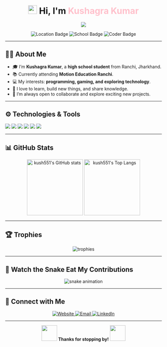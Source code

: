 <!--
     ___  _   _  ___ ___ ___ ___  ___  ___
    |   \| | | |/ __| __|_ _| __|/ _ \| _ \
    | |) | |_| | (__| _| | || _|| (_) |   /
    |___/ \___/ \___|___|___|___|\___/|_|_\

  “Ultra Pro Max” README for @kush551
  Feel free to edit or remove any sections you don’t need!
-->

<h1 align="center">
  <img src="https://media.giphy.com/media/hvRJCLFzcasrR4ia7z/giphy.gif" width="28">
  Hi, I'm <span style="color:#FFC0CB;">Kushagra Kumar</span>
</h1>

<!-- Typing SVG by http://readme-typing-svg.herokuapp.com -->
<p align="center">
  <img src="https://readme-typing-svg.herokuapp.com?font=Fira+Code&size=22&pause=1000&color=F7F7F7&center=true&vCenter=true&width=520&lines=High+school+student+%7C+Tech+Enthusiast;Programmer+%7C+Gamer;Loves+Learning+%26+Exploring!;Welcome+to+my+GitHub+Profile!">
</p>

<div align="center">
  <!-- Profile badges or fun icons -->
  <img src="https://img.shields.io/badge/Location-Ranchi%2C%20Jharkhand-FF69B4?style=flat-square" alt="Location Badge" />
  <img src="https://img.shields.io/badge/School-Motion%20Education%20Ranchi-orange?style=flat-square" alt="School Badge" />
  <img src="https://img.shields.io/badge/Coding-Languages%20%26%20Tech-brightgreen?style=flat-square" alt="Coder Badge" />
</div>

---

## 👨‍💻 About Me

- 🎓 I’m **Kushagra Kumar**, a **high school student** from Ranchi, Jharkhand.  
- 📚 Currently attending **Motion Education Ranchi**.  
- 💻 My interests: **programming, gaming, and exploring technology**.  
- 🚀 I love to learn, build new things, and share knowledge.  
- 🤝 I’m always open to collaborate and explore exciting new projects.

---

## ⚙️ Technologies & Tools

<p align="left">
  <img src="https://img.shields.io/badge/Python-3776AB?style=for-the-badge&logo=python&logoColor=white"/>
  <img src="https://img.shields.io/badge/HTML5-E34F26?style=for-the-badge&logo=html5&logoColor=white"/>
  <img src="https://img.shields.io/badge/CSS3-1572B6?style=for-the-badge&logo=css3&logoColor=white"/>
  <img src="https://img.shields.io/badge/Javascript-F7DF1E?style=for-the-badge&logo=javascript&logoColor=black"/>
  <img src="https://img.shields.io/badge/Git-F05032?style=for-the-badge&logo=git&logoColor=white"/>
  <img src="https://img.shields.io/badge/Java-007396?style=for-the-badge&logo=java&logoColor=white"/>
</p>

---

## 📊 GitHub Stats

<div align="center">
  <img src="https://github-readme-stats.vercel.app/api?username=kush551&show_icons=true&theme=radical" alt="kush551's GitHub stats" height="180px"/>
  <img src="https://github-readme-stats.vercel.app/api/top-langs/?username=kush551&layout=compact&theme=radical" alt="kush551's Top Langs" height="180px"/>
</div>

---

## 🏆 Trophies

<div align="center">
  <img src="https://github-profile-trophy.vercel.app/?username=kush551&theme=onedark&margin-w=15&margin-h=15" alt="trophies" />
</div>

---

## 🐍 Watch the Snake Eat My Contributions

<div align="center">
  <!-- If the snake graphic doesn’t show up, fork or set up the GitHub Action from https://github.com/Platane/snk -->
  <img src="https://github.com/kush551/kush551/blob/output/github-contribution-grid-snake.svg" alt="snake animation" />
</div>

---

## 🤝 Connect with Me

<p align="center">
  <a href="https://kushagrakumar.me">
    <img src="https://img.shields.io/badge/Website-kushagrakumar.me-1DA1F2?style=for-the-badge" alt="Website" />
  </a>
  <a href="mailto:kushagra@example.com">
    <img src="https://img.shields.io/badge/Email-kushagra%40example.com-red?style=for-the-badge" alt="Email" />
  </a>
  <a href="https://www.linkedin.com/in/your-linkedin-profile">
    <img src="https://img.shields.io/badge/LinkedIn-Connect-blue?style=for-the-badge&logo=linkedin" alt="LinkedIn" />
  </a>
</p>

---

<p align="center">
  <img src="https://media.giphy.com/media/fwbzI2kV3Qrlpkh59e/giphy.gif" width="50" />
  <strong>Thanks for stopping by!</strong> 
  <img src="https://media.giphy.com/media/fwbzI2kV3Qrlpkh59e/giphy.gif" width="50" />
</p>
